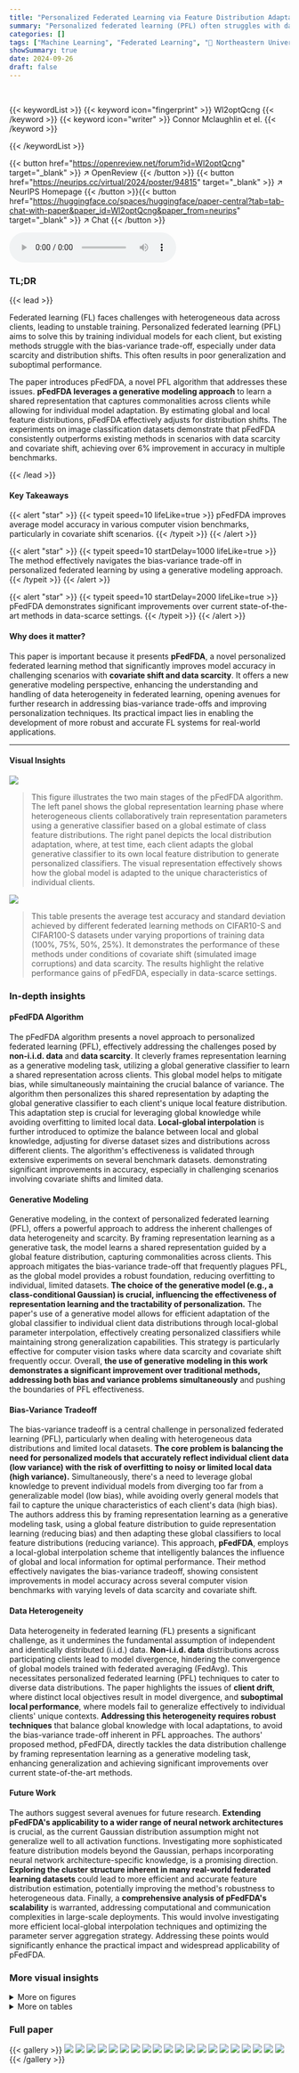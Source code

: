 ```yaml
---
title: "Personalized Federated Learning via Feature Distribution Adaptation"
summary: "Personalized federated learning (PFL) often struggles with data scarcity and distribution shifts.  pFedFDA, a novel algorithm, tackles this by framing representation learning as a generative modeling ..."
categories: []
tags: ["Machine Learning", "Federated Learning", "🏢 Northeastern University",]
showSummary: true
date: 2024-09-26
draft: false
---
```


<br>

{{< keywordList >}}
{{< keyword icon="fingerprint" >}} Wl2optQcng {{< /keyword >}}
{{< keyword icon="writer" >}} Connor Mclaughlin et el. {{< /keyword >}}
 
{{< /keywordList >}}

{{< button href="https://openreview.net/forum?id=Wl2optQcng" target="_blank" >}}
↗ OpenReview
{{< /button >}}
{{< button href="https://neurips.cc/virtual/2024/poster/94815" target="_blank" >}}
↗ NeurIPS Homepage
{{< /button >}}{{< button href="https://huggingface.co/spaces/huggingface/paper-central?tab=tab-chat-with-paper&paper_id=Wl2optQcng&paper_from=neurips" target="_blank" >}}
↗ Chat
{{< /button >}}



<audio controls>
    <source src="https://ai-paper-reviewer.com/Wl2optQcng/podcast.wav" type="audio/wav">
    Your browser does not support the audio element.
</audio>


### TL;DR


{{< lead >}}

Federated learning (FL) faces challenges with heterogeneous data across clients, leading to unstable training. Personalized federated learning (PFL) aims to solve this by training individual models for each client, but existing methods struggle with the bias-variance trade-off, especially under data scarcity and distribution shifts.  This often results in poor generalization and suboptimal performance. 

The paper introduces pFedFDA, a novel PFL algorithm that addresses these issues. **pFedFDA leverages a generative modeling approach** to learn a shared representation that captures commonalities across clients while allowing for individual model adaptation. By estimating global and local feature distributions, pFedFDA effectively adjusts for distribution shifts.  The experiments on image classification datasets demonstrate that pFedFDA consistently outperforms existing methods in scenarios with data scarcity and covariate shift, achieving over 6% improvement in accuracy in multiple benchmarks.

{{< /lead >}}


#### Key Takeaways

{{< alert "star" >}}
{{< typeit speed=10 lifeLike=true >}} pFedFDA improves average model accuracy in various computer vision benchmarks, particularly in covariate shift scenarios. {{< /typeit >}}
{{< /alert >}}

{{< alert "star" >}}
{{< typeit speed=10 startDelay=1000 lifeLike=true >}} The method effectively navigates the bias-variance trade-off in personalized federated learning by using a generative modeling approach. {{< /typeit >}}
{{< /alert >}}

{{< alert "star" >}}
{{< typeit speed=10 startDelay=2000 lifeLike=true >}} pFedFDA demonstrates significant improvements over current state-of-the-art methods in data-scarce settings. {{< /typeit >}}
{{< /alert >}}

#### Why does it matter?
This paper is important because it presents **pFedFDA**, a novel personalized federated learning method that significantly improves model accuracy in challenging scenarios with **covariate shift and data scarcity**.  It offers a new generative modeling perspective, enhancing the understanding and handling of data heterogeneity in federated learning, opening avenues for further research in addressing bias-variance trade-offs and improving personalization techniques.  Its practical impact lies in enabling the development of more robust and accurate FL systems for real-world applications.

------
#### Visual Insights



![](https://ai-paper-reviewer.com/Wl2optQcng/figures_2_1.jpg)

> This figure illustrates the two main stages of the pFedFDA algorithm.  The left panel shows the global representation learning phase where heterogeneous clients collaboratively train representation parameters using a generative classifier based on a global estimate of class feature distributions. The right panel depicts the local distribution adaptation, where, at test time, each client adapts the global generative classifier to its own local feature distribution to generate personalized classifiers. The visual representation effectively shows how the global model is adapted to the unique characteristics of individual clients.





![](https://ai-paper-reviewer.com/Wl2optQcng/tables_3_1.jpg)

> This table presents the average test accuracy and standard deviation achieved by different federated learning methods on CIFAR10-S and CIFAR100-S datasets under varying proportions of training data (100%, 75%, 50%, 25%).  It demonstrates the performance of these methods under conditions of covariate shift (simulated image corruptions) and data scarcity. The results highlight the relative performance gains of pFedFDA, especially in data-scarce settings.





### In-depth insights


#### pFedFDA Algorithm
The pFedFDA algorithm presents a novel approach to personalized federated learning (PFL), effectively addressing the challenges posed by **non-i.i.d. data** and **data scarcity**.  It cleverly frames representation learning as a generative modeling task, utilizing a global generative classifier to learn a shared representation across clients. This global model helps to mitigate bias, while simultaneously maintaining the crucial balance of variance.  The algorithm then personalizes this shared representation by adapting the global generative classifier to each client's unique local feature distribution. This adaptation step is crucial for leveraging global knowledge while avoiding overfitting to limited local data.  **Local-global interpolation** is further introduced to optimize the balance between local and global knowledge, adjusting for diverse dataset sizes and distributions across different clients. The algorithm's effectiveness is validated through extensive experiments on several benchmark datasets. demonstrating significant improvements in accuracy, especially in challenging scenarios involving covariate shifts and limited data.

#### Generative Modeling
Generative modeling, in the context of personalized federated learning (PFL), offers a powerful approach to address the inherent challenges of data heterogeneity and scarcity.  By framing representation learning as a generative task, the model learns a shared representation guided by a global feature distribution, capturing commonalities across clients.  This approach mitigates the bias-variance trade-off that frequently plagues PFL, as the global model provides a robust foundation, reducing overfitting to individual, limited datasets.  **The choice of the generative model (e.g., a class-conditional Gaussian) is crucial, influencing the effectiveness of representation learning and the tractability of personalization.**  The paper's use of a generative model allows for efficient adaptation of the global classifier to individual client data distributions through local-global parameter interpolation, effectively creating personalized classifiers while maintaining strong generalization capabilities. This strategy is particularly effective for computer vision tasks where data scarcity and covariate shift frequently occur. Overall, **the use of generative modeling in this work demonstrates a significant improvement over traditional methods, addressing both bias and variance problems simultaneously** and pushing the boundaries of PFL effectiveness.

#### Bias-Variance Tradeoff
The bias-variance tradeoff is a central challenge in personalized federated learning (PFL), particularly when dealing with heterogeneous data distributions and limited local datasets.  **The core problem is balancing the need for personalized models that accurately reflect individual client data (low variance) with the risk of overfitting to noisy or limited local data (high variance).** Simultaneously, there's a need to leverage global knowledge to prevent individual models from diverging too far from a generalizable model (low bias), while avoiding overly general models that fail to capture the unique characteristics of each client's data (high bias).  The authors address this by framing representation learning as a generative modeling task, using a global feature distribution to guide representation learning (reducing bias) and then adapting these global classifiers to local feature distributions (reducing variance). This approach, **pFedFDA**, employs a local-global interpolation scheme that intelligently balances the influence of global and local information for optimal performance.  Their method effectively navigates the bias-variance tradeoff, showing consistent improvements in model accuracy across several computer vision benchmarks with varying levels of data scarcity and covariate shift.

#### Data Heterogeneity
Data heterogeneity in federated learning (FL) presents a significant challenge, as it undermines the fundamental assumption of independent and identically distributed (i.i.d.) data. **Non-i.i.d. data** distributions across participating clients lead to model divergence, hindering the convergence of global models trained with federated averaging (FedAvg). This necessitates personalized federated learning (PFL) techniques to cater to diverse data distributions.  The paper highlights the issues of **client drift**, where distinct local objectives result in model divergence, and **suboptimal local performance**, where models fail to generalize effectively to individual clients' unique contexts.  **Addressing this heterogeneity requires robust techniques** that balance global knowledge with local adaptations, to avoid the bias-variance trade-off inherent in PFL approaches.  The authors' proposed method, pFedFDA, directly tackles the data distribution challenge by framing representation learning as a generative modeling task, enhancing generalization and achieving significant improvements over current state-of-the-art methods.

#### Future Work
The authors suggest several avenues for future research.  **Extending pFedFDA's applicability to a wider range of neural network architectures** is crucial, as the current Gaussian distribution assumption might not generalize well to all activation functions.  Investigating more sophisticated feature distribution models beyond the Gaussian, perhaps incorporating neural network architecture-specific knowledge, is a promising direction.  **Exploring the cluster structure inherent in many real-world federated learning datasets** could lead to more efficient and accurate feature distribution estimation, potentially improving the method's robustness to heterogeneous data.  Finally, a **comprehensive analysis of pFedFDA's scalability** is warranted, addressing computational and communication complexities in large-scale deployments. This would involve investigating more efficient local-global interpolation techniques and optimizing the parameter server aggregation strategy.  Addressing these points would significantly enhance the practical impact and widespread applicability of pFedFDA.


### More visual insights

<details>
<summary>More on figures
</summary>


![](https://ai-paper-reviewer.com/Wl2optQcng/figures_9_1.jpg)

> This figure shows the average learned beta (β) values across clients in the CIFAR10-S dataset with different types of corruptions. Each bar represents a specific corruption type applied to the client's training data, and the height of the bar indicates the average β value. Error bars show standard deviation. The x-axis shows the various corruption types applied to the client datasets, and the y-axis shows the learned β values.  The results suggest that the severity of corruption is correlated with the β value, showing higher β values where more severe corruptions were present. In simpler terms, this graph displays how the model adjusts (β) to the presence of different levels of corruption or noise in the data.


![](https://ai-paper-reviewer.com/Wl2optQcng/figures_15_1.jpg)

> This figure illustrates the two main stages of the pFedFDA algorithm.  The left panel shows the global representation learning phase, where heterogeneous clients collaborate to train shared representation parameters using a generative classifier based on a global feature distribution estimate. The right panel depicts the local distribution adaptation phase, where each client adapts the global generative classifier to its local feature distribution to produce personalized classifiers.


![](https://ai-paper-reviewer.com/Wl2optQcng/figures_16_1.jpg)

> The figure shows the average test accuracy of FedAvgFT and pFedFDA on CIFAR100 and CIFAR100-S (with 25% of the training data) for different numbers of local epochs.  It illustrates how the performance of both methods changes as the number of local training epochs increases.  pFedFDA generally outperforms FedAvgFT, particularly with fewer local epochs, indicating its faster convergence and higher accuracy.


</details>




<details>
<summary>More on tables
</summary>


![](https://ai-paper-reviewer.com/Wl2optQcng/tables_7_1.jpg)
> This table presents the average and standard deviation of test accuracy achieved by various federated learning methods on CIFAR10-S and CIFAR100-S datasets.  The results are broken down by the percentage of training data used (100%, 75%, 50%, 25%) to show the impact of data scarcity on model performance.  The table allows for comparison of different algorithms under varying data constraints and highlights the relative performance in data-scarce scenarios.

![](https://ai-paper-reviewer.com/Wl2optQcng/tables_7_2.jpg)
> This table presents the average test accuracy and standard deviation achieved by various federated learning methods on the CIFAR10 and CIFAR100 datasets under different data scarcity conditions (100%, 75%, 50%, and 25% of training data). The datasets are modified to simulate covariate shift by introducing image corruptions.  The results show how different methods perform with varying amounts of available data under conditions of data heterogeneity.

![](https://ai-paper-reviewer.com/Wl2optQcng/tables_8_1.jpg)
> This table presents the average test accuracy and its standard deviation for CIFAR10 and CIFAR100 datasets with covariate shift, using different percentages of training data (100%, 75%, 50%, 25%). The results are shown for various federated learning algorithms, including the proposed pFedFDA, allowing comparison of their performance under different data scarcity levels.

![](https://ai-paper-reviewer.com/Wl2optQcng/tables_8_2.jpg)
> This table presents the results of evaluating the model's ability to generalize to new clients not seen during training.  It shows the average test accuracy for several federated learning methods on CIFAR10 dataset with Dir(0.5) partitioning, across both original clients and new clients subjected to various image corruptions.  The results highlight the performance of different models on unseen data and with different data quality issues.

![](https://ai-paper-reviewer.com/Wl2optQcng/tables_8_3.jpg)
> This table presents the ablation study of the pFedFDA algorithm, specifically focusing on the impact of different strategies for estimating the interpolation coefficient βi which balances local and global knowledge for feature distribution adaptation. It compares three methods: using only local data (NB), using a single βi for both mean and covariance (SB), and using separate βis for mean and covariance (MB). The results are shown for different data scarcity scenarios (CIFAR100, CIFAR100-25%, CIFAR100-S) under two different data distribution settings (Dir(0.1) and Dir(0.5)). The table also includes the computation overhead for each method.

![](https://ai-paper-reviewer.com/Wl2optQcng/tables_9_1.jpg)
> This table compares the local training time (client-side computation) and total runtime of pFedFDA to baseline methods on CIFAR10. It shows that pFedFDA has a slightly increased training time compared to FedAvg, mainly due to the cost of learning the parameter interpolation coefficient. However, this increase is comparable to other methods and is lower than representation-learning methods.

![](https://ai-paper-reviewer.com/Wl2optQcng/tables_15_1.jpg)
> This table presents the results of the multi-domain DIGIT-5 experiment with varying data volumes.  The DIGIT-5 dataset is a domain generalization benchmark where data is drawn from five different datasets. The experiment uses 20 clients with full participation, 4 assigned to each domain.  The Dirichlet(0.5) partitioning strategy is used to distribute data to each client. The table shows the average test accuracy and improvement for each method (Local, FedAvg, FedAvgFT, Ditto, FedPAC, and pFedFDA) at 25%, 50%, 75%, and 100% data volume.

![](https://ai-paper-reviewer.com/Wl2optQcng/tables_16_1.jpg)
> This table compares the number of parameters required for the Gaussian generative classifiers used in pFedFDA against the parameter count of a standard linear classifier. It demonstrates the relative overhead introduced by the generative model for different datasets and network architectures.  A negative overhead indicates that the generative classifier uses fewer parameters than the standard linear classifier.

![](https://ai-paper-reviewer.com/Wl2optQcng/tables_16_2.jpg)
> This table shows the proportion of the local training time spent on different parts of the pFedFDA algorithm. It breaks down the time spent on network passes (training the shared feature extractor), mean/covariance estimation (estimating local feature distribution parameters), and interpolation optimization (optimizing the interpolation coefficient beta).  The percentages are shown for CIFAR10, CIFAR100, and TinyImageNet datasets.

</details>




### Full paper

{{< gallery >}}
<img src="https://ai-paper-reviewer.com/Wl2optQcng/1.png" class="grid-w50 md:grid-w33 xl:grid-w25" />
<img src="https://ai-paper-reviewer.com/Wl2optQcng/2.png" class="grid-w50 md:grid-w33 xl:grid-w25" />
<img src="https://ai-paper-reviewer.com/Wl2optQcng/3.png" class="grid-w50 md:grid-w33 xl:grid-w25" />
<img src="https://ai-paper-reviewer.com/Wl2optQcng/4.png" class="grid-w50 md:grid-w33 xl:grid-w25" />
<img src="https://ai-paper-reviewer.com/Wl2optQcng/5.png" class="grid-w50 md:grid-w33 xl:grid-w25" />
<img src="https://ai-paper-reviewer.com/Wl2optQcng/6.png" class="grid-w50 md:grid-w33 xl:grid-w25" />
<img src="https://ai-paper-reviewer.com/Wl2optQcng/7.png" class="grid-w50 md:grid-w33 xl:grid-w25" />
<img src="https://ai-paper-reviewer.com/Wl2optQcng/8.png" class="grid-w50 md:grid-w33 xl:grid-w25" />
<img src="https://ai-paper-reviewer.com/Wl2optQcng/9.png" class="grid-w50 md:grid-w33 xl:grid-w25" />
<img src="https://ai-paper-reviewer.com/Wl2optQcng/10.png" class="grid-w50 md:grid-w33 xl:grid-w25" />
<img src="https://ai-paper-reviewer.com/Wl2optQcng/11.png" class="grid-w50 md:grid-w33 xl:grid-w25" />
<img src="https://ai-paper-reviewer.com/Wl2optQcng/12.png" class="grid-w50 md:grid-w33 xl:grid-w25" />
<img src="https://ai-paper-reviewer.com/Wl2optQcng/13.png" class="grid-w50 md:grid-w33 xl:grid-w25" />
<img src="https://ai-paper-reviewer.com/Wl2optQcng/14.png" class="grid-w50 md:grid-w33 xl:grid-w25" />
<img src="https://ai-paper-reviewer.com/Wl2optQcng/15.png" class="grid-w50 md:grid-w33 xl:grid-w25" />
<img src="https://ai-paper-reviewer.com/Wl2optQcng/16.png" class="grid-w50 md:grid-w33 xl:grid-w25" />
<img src="https://ai-paper-reviewer.com/Wl2optQcng/17.png" class="grid-w50 md:grid-w33 xl:grid-w25" />
<img src="https://ai-paper-reviewer.com/Wl2optQcng/18.png" class="grid-w50 md:grid-w33 xl:grid-w25" />
<img src="https://ai-paper-reviewer.com/Wl2optQcng/19.png" class="grid-w50 md:grid-w33 xl:grid-w25" />
<img src="https://ai-paper-reviewer.com/Wl2optQcng/20.png" class="grid-w50 md:grid-w33 xl:grid-w25" />
{{< /gallery >}}